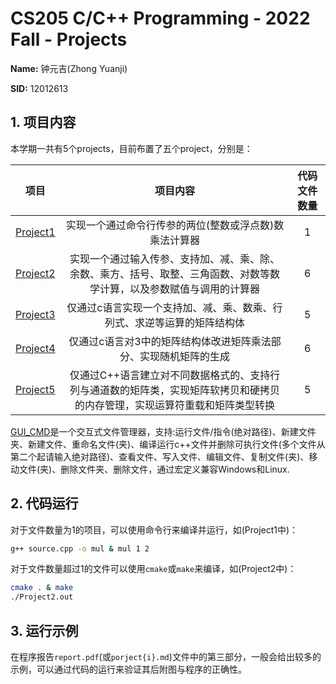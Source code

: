 # CS205 C/C++ Programming - 2022 Fall - Projects

**Name:** 钟元吉(Zhong Yuanji)

**SID:** 12012613


## 1. 项目内容

本学期一共有5个projects，目前布置了五个project，分别是：

|          项目          |                           项目内容                           | 代码文件数量 |
| :--------------------: | :----------------------------------------------------------: | :------: |
| [Project1](./Project1) |    实现一个通过命令行传参的两位(整数或浮点数)数乘法计算器    |    1     |
| [Project2](./Project2) | 实现一个通过输入传参、支持加、减、乘、除、余数、乘方、括号、取整、三角函数、对数等数学计算，以及参数赋值与调用的计算器 |    6     |
| [Project3](./Project3) | 仅通过c语言实现一个支持加、减、乘、数乘、行列式、求逆等运算的矩阵结构体 |    5     |
| [Project4](./Project4) | 仅通过c语言对3中的矩阵结构体改进矩阵乘法部分、实现随机矩阵的生成 |    6     |
| [Project5](./Project5) | 仅通过C++语言建立对不同数据格式的、支持行列与通道数的矩阵类，实现矩阵软拷贝和硬拷贝的内存管理，实现运算符重载和矩阵类型转换 |    5    |

[GUI_CMD](./GUI_CMD)是一个交互式文件管理器，支持:运行文件/指令(绝对路径)、新建文件夹、新建文件、重命名文件(夹)、编译运行c++文件并删除可执行文件(多个文件从第二个起请输入绝对路径)、查看文件、写入文件、编辑文件、复制文件(夹)、移动文件(夹)、删除文件夹、删除文件，通过宏定义兼容Windows和Linux.

## 2. 代码运行

对于文件数量为1的项目，可以使用命令行来编译并运行，如(Project1中)：

```bash
g++ source.cpp -o mul & mul 1 2
```

对于文件数量超过1的文件可以使用`cmake`或`make`来编译，如(Project2中)：

```bash
cmake . & make
./Project2.out
```

## 3. 运行示例

在程序报告`report.pdf`(或`porject{i}.md`)文件中的第三部分，一般会给出较多的示例，可以通过代码的运行来验证其后附图与程序的正确性。
